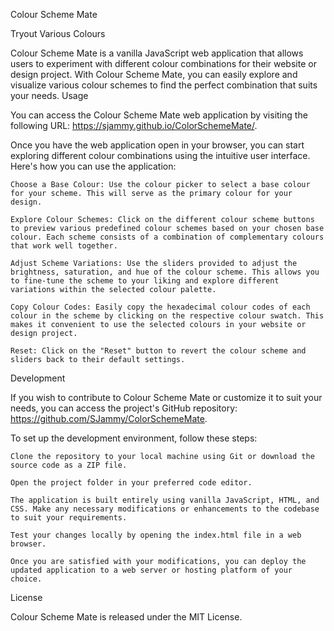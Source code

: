 Colour Scheme Mate

Tryout Various Colours

Colour Scheme Mate is a vanilla JavaScript web application that allows users to experiment with different colour combinations for their website or design project. With Colour Scheme Mate, you can easily explore and visualize various colour schemes to find the perfect combination that suits your needs.
Usage

You can access the Colour Scheme Mate web application by visiting the following URL: https://sjammy.github.io/ColorSchemeMate/.

Once you have the web application open in your browser, you can start exploring different colour combinations using the intuitive user interface. Here's how you can use the application:

    Choose a Base Colour: Use the colour picker to select a base colour for your scheme. This will serve as the primary colour for your design.

    Explore Colour Schemes: Click on the different colour scheme buttons to preview various predefined colour schemes based on your chosen base colour. Each scheme consists of a combination of complementary colours that work well together.

    Adjust Scheme Variations: Use the sliders provided to adjust the brightness, saturation, and hue of the colour scheme. This allows you to fine-tune the scheme to your liking and explore different variations within the selected colour palette.

    Copy Colour Codes: Easily copy the hexadecimal colour codes of each colour in the scheme by clicking on the respective colour swatch. This makes it convenient to use the selected colours in your website or design project.

    Reset: Click on the "Reset" button to revert the colour scheme and sliders back to their default settings.

Development

If you wish to contribute to Colour Scheme Mate or customize it to suit your needs, you can access the project's GitHub repository: https://github.com/SJammy/ColorSchemeMate.

To set up the development environment, follow these steps:

    Clone the repository to your local machine using Git or download the source code as a ZIP file.

    Open the project folder in your preferred code editor.

    The application is built entirely using vanilla JavaScript, HTML, and CSS. Make any necessary modifications or enhancements to the codebase to suit your requirements.

    Test your changes locally by opening the index.html file in a web browser.

    Once you are satisfied with your modifications, you can deploy the updated application to a web server or hosting platform of your choice.

License

Colour Scheme Mate is released under the MIT License.
